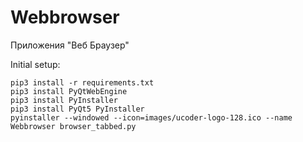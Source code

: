 # Webbrowser
Приложения "Веб Браузер"

Initial setup:

```
pip3 install -r requirements.txt
pip3 install PyQtWebEngine
pip3 install PyInstaller
pip3 install PyQt5 PyInstaller
pyinstaller --windowed --icon=images/ucoder-logo-128.ico --name Webbrowser browser_tabbed.py
```
